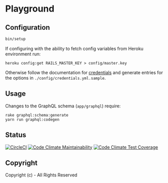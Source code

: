 # Playground

## Configuration

```bash
bin/setup
```

If configuring with the ability to fetch config variables from Heroku environment run:

```
heroku config:get RAILS_MASTER_KEY > config/master.key
```

Otherwise follow the documentation for [credentials](https://guides.rubyonrails.org/security.html#custom-credentials) and generate entries for the options in `./config/credentials.yml.sample`.

## Usage

Changes to the GraphQL schema (`app/graphql`) require:

```
rake graphql:schema:generate
yarn run graphql:codegen
```

## Status

[![CircleCI](https://circleci.com/gh/ksylvest/playground.svg?style=svg)](https://circleci.com/gh/ksylvest/playground)
[![Code Climate Maintainability](https://api.codeclimate.com/v1/badges/e4985e8f24d8b27623ba/maintainability)](https://codeclimate.com/github/ksylvest/playground/maintainability)
[![Code Climate Test Coverage](https://api.codeclimate.com/v1/badges/e4985e8f24d8b27623ba/test_coverage)](https://codeclimate.com/github/ksylvest/playground/test_coverage)

## Copyright

Copyright (c) - All Rights Reserved
